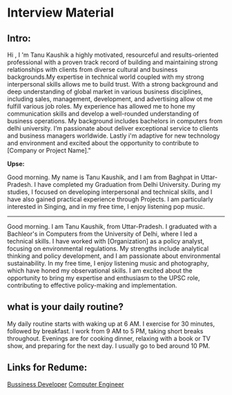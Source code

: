 # Interview Material
 ## Intro:
 Hi , I 'm Tanu Kaushik a highly motivated, resourceful  and results-oriented professional with a proven track record of building and maintaining strong relationships with clients from diverse cultural and business backgrounds.My expertise in technical world coupled with my strong interpersonal skills allows me to build trust.
With a strong background  and deep understanding of global market in various business disciplines, including sales, management, development, and advertising allow ot me fulfill  various job roles.  My experience has allowed me to hone my communication skills and develop a well-rounded understanding of  business operations. My background includes bachelors in computers from delhi university.
I’m passionate about deliver exceptional service to clients and business managers worldwide.
Lastly i'm adaptive for new technology and environment and excited about the opportunity to contribute to [Company or Project Name]."

**Upse:**

Good morning. My name is Tanu Kaushik, and I am from Baghpat in Uttar-Pradesh. I have completed my Graduation from Delhi University. During my studies, I focused on developing interpersonal and technical skills, and I have also gained practical experience through Projects. I am particularly interested in Singing, and in my free time, I enjoy listening pop music.
<br>
<hr>
Good morning. I am Tanu Kaushik, from Uttar-Pradesh. I graduated with a Bachleor's in Computers from the University of Delhi, where I led a technical skills. I have worked with [Organization] as a policy analyst, focusing on environmental regulations. My strengths include analytical thinking and policy development, and I am passionate about environmental sustainability. In my free time, I enjoy listening music and photography, which have honed my observational skills. I am excited about the opportunity to bring my expertise and enthusiasm to the UPSC role, contributing to effective policy-making and implementation.

## what is your daily routine?
My daily routine starts with waking up at 6 AM. I exercise for 30 minutes, followed by breakfast. I work from 9 AM to 5 PM, taking short breaks throughout. Evenings are for cooking dinner, relaxing with a book or TV show, and preparing for the next day. I usually go to bed around 10 PM.


## Links for Redume:
[Bussiness Developer](https://app.enhancv.com/share/ee7f8e14/?utm_medium=growth&utm_campaign=share-resume&utm_source=dynamic)
[Computer Engineer](https://1drv.ms/w/s!AvnZc-EokC8_mKVkhrP-DbD_nv4Gag?e=8gpBZx)
                                                                                                  
